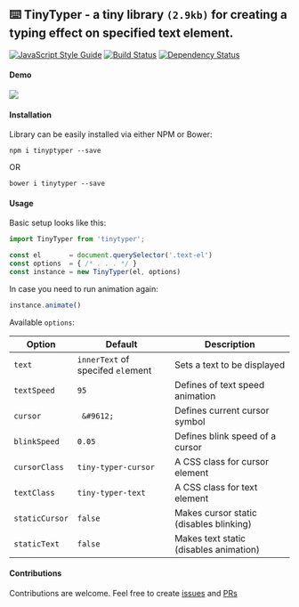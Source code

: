 ## ⌨️  TinyTyper - a tiny library `(2.9kb)` for creating a typing effect on specified text element.
[![JavaScript Style Guide](https://img.shields.io/badge/code%20style-standard-brightgreen.svg)](http://standardjs.com/)
[![Build Status](https://travis-ci.org/lourenc/tinytyper.svg?branch=develop)](https://travis-ci.org/lourenc/tinytyper)
[![Dependency Status](https://gemnasium.com/badges/github.com/lourenc/tinytyper.svg)](https://gemnasium.com/github.com/lourenc/tinytyper)

#### Demo
<img align="center" src="http://g.recordit.co/8MTkbe9Crg.gif">

#### Installation
Library can be easily installed via either NPM or Bower:

`npm i tinyptyper --save`

OR

`bower i tinytyper --save`

#### Usage

Basic setup looks like this:

```js
import TinyTyper from 'tinytyper';

const el       = document.querySelector('.text-el')
const options  = { /* . . . */ }
const instance = new TinyTyper(el, options)
```

In case you need to run animation again: 
```js
instance.animate()
```

Available `options`:

Option        | Default      | Description
------------- | -------------|--------------
`text`        | `innerText` of specifed `el`ement | Sets a text to be displayed
`textSpeed`   | `95`           | Defines of text speed animation
`cursor`      | ` &#9612;`   | Defines current cursor symbol
`blinkSpeed`  | `0.05`         | Defines blink speed of a cursor
`cursorClass` | `tiny-typer-cursor` | A CSS class for cursor element
`textClass`   | `tiny-typer-text` | A CSS class for text element
`staticCursor`| `false` | Makes cursor static (disables blinking)
`staticText`  | `false` | Makes text static (disables animation)

#### Contributions

Contributions are welcome. Feel free to create [issues](https://github.com/lourenc/tinytyper/issues) and [PRs](https://github.com/lourenc/tinytyper/pulls)
